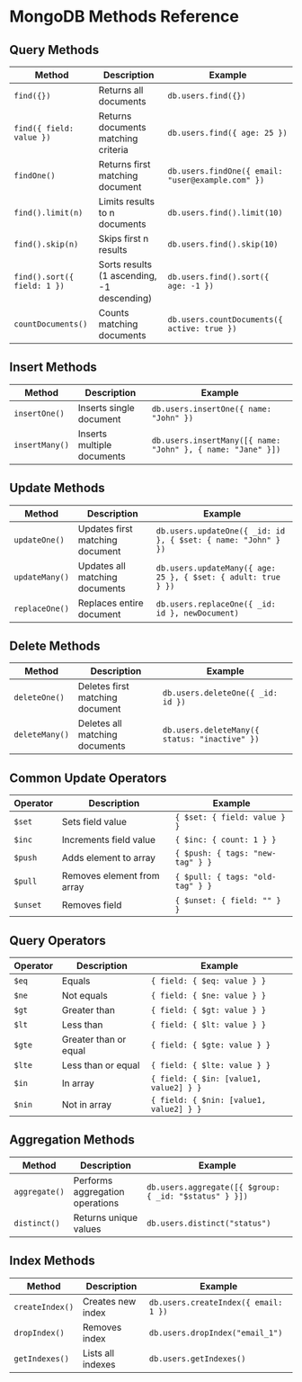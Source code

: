 # MongoDB Methods Reference

## Query Methods

| Method | Description | Example |
|--------|-------------|---------|
| `find({})` | Returns all documents | `db.users.find({})` |
| `find({ field: value })` | Returns documents matching criteria | `db.users.find({ age: 25 })` |
| `findOne()` | Returns first matching document | `db.users.findOne({ email: "user@example.com" })` |
| `find().limit(n)` | Limits results to n documents | `db.users.find().limit(10)` |
| `find().skip(n)` | Skips first n results | `db.users.find().skip(10)` |
| `find().sort({ field: 1 })` | Sorts results (1 ascending, -1 descending) | `db.users.find().sort({ age: -1 })` |
| `countDocuments()` | Counts matching documents | `db.users.countDocuments({ active: true })` |

## Insert Methods

| Method | Description | Example |
|--------|-------------|---------|
| `insertOne()` | Inserts single document | `db.users.insertOne({ name: "John" })` |
| `insertMany()` | Inserts multiple documents | `db.users.insertMany([{ name: "John" }, { name: "Jane" }])` |

## Update Methods

| Method | Description | Example |
|--------|-------------|---------|
| `updateOne()` | Updates first matching document | `db.users.updateOne({ _id: id }, { $set: { name: "John" } })` |
| `updateMany()` | Updates all matching documents | `db.users.updateMany({ age: 25 }, { $set: { adult: true } })` |
| `replaceOne()` | Replaces entire document | `db.users.replaceOne({ _id: id }, newDocument)` |

## Delete Methods

| Method | Description | Example |
|--------|-------------|---------|
| `deleteOne()` | Deletes first matching document | `db.users.deleteOne({ _id: id })` |
| `deleteMany()` | Deletes all matching documents | `db.users.deleteMany({ status: "inactive" })` |

## Common Update Operators

| Operator | Description | Example |
|----------|-------------|---------|
| `$set` | Sets field value | `{ $set: { field: value } }` |
| `$inc` | Increments field value | `{ $inc: { count: 1 } }` |
| `$push` | Adds element to array | `{ $push: { tags: "new-tag" } }` |
| `$pull` | Removes element from array | `{ $pull: { tags: "old-tag" } }` |
| `$unset` | Removes field | `{ $unset: { field: "" } }` |

## Query Operators

| Operator | Description | Example |
|----------|-------------|---------|
| `$eq` | Equals | `{ field: { $eq: value } }` |
| `$ne` | Not equals | `{ field: { $ne: value } }` |
| `$gt` | Greater than | `{ field: { $gt: value } }` |
| `$lt` | Less than | `{ field: { $lt: value } }` |
| `$gte` | Greater than or equal | `{ field: { $gte: value } }` |
| `$lte` | Less than or equal | `{ field: { $lte: value } }` |
| `$in` | In array | `{ field: { $in: [value1, value2] } }` |
| `$nin` | Not in array | `{ field: { $nin: [value1, value2] } }` |

## Aggregation Methods

| Method | Description | Example |
|--------|-------------|---------|
| `aggregate()` | Performs aggregation operations | `db.users.aggregate([{ $group: { _id: "$status" } }])` |
| `distinct()` | Returns unique values | `db.users.distinct("status")` |

## Index Methods

| Method | Description | Example |
|--------|-------------|---------|
| `createIndex()` | Creates new index | `db.users.createIndex({ email: 1 })` |
| `dropIndex()` | Removes index | `db.users.dropIndex("email_1")` |
| `getIndexes()` | Lists all indexes | `db.users.getIndexes()` |